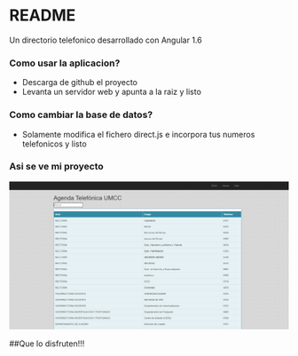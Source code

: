 # README

Un directorio telefonico desarrollado con Angular 1.6

### Como usar la aplicacion?

- Descarga de github el proyecto
- Levanta un servidor web y apunta a la raiz y listo

### Como cambiar la base de datos?

- Solamente modifica el fichero direct.js e incorpora tus numeros telefonicos y listo

### Asi se ve mi proyecto 

![](app/examples/signin/ejemplo.png)


##Que lo disfruten!!!
